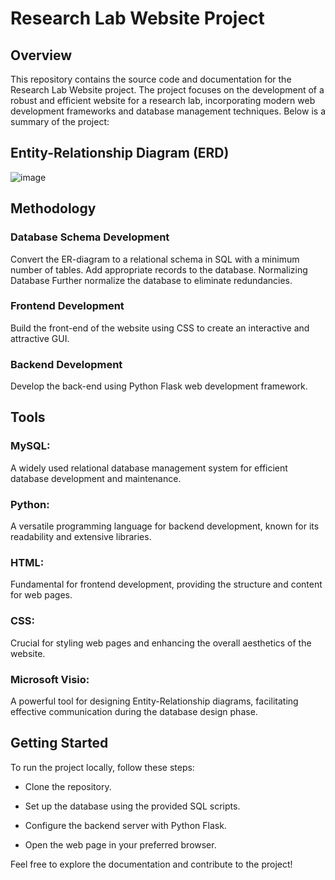 # Research Lab Website Project

## Overview
This repository contains the source code and documentation for the Research Lab Website project. The project focuses on the development of a robust and efficient website for a research lab, incorporating modern web development frameworks and database management techniques. Below is a summary of the project:

## Entity-Relationship Diagram (ERD)
![image](https://github.com/Afra107/Research-Lab-Website/assets/113014706/3d39e6a8-7dc1-491f-88ab-3c1713ecc995)

## Methodology

### Database Schema Development
Convert the ER-diagram to a relational schema in SQL with a minimum number of tables.
Add appropriate records to the database.
Normalizing Database
Further normalize the database to eliminate redundancies.

### Frontend Development
Build the front-end of the website using CSS to create an interactive and attractive GUI.

### Backend Development
Develop the back-end using Python Flask web development framework.

## Tools

### MySQL: 
A widely used relational database management system for efficient database development and maintenance.
### Python: 
A versatile programming language for backend development, known for its readability and extensive libraries.
### HTML: 
Fundamental for frontend development, providing the structure and content for web pages.
### CSS: 
Crucial for styling web pages and enhancing the overall aesthetics of the website.
### Microsoft Visio: 
A powerful tool for designing Entity-Relationship diagrams, facilitating effective communication during the database design phase.

## Getting Started

To run the project locally, follow these steps:

- Clone the repository.

- Set up the database using the provided SQL scripts.

- Configure the backend server with Python Flask.

- Open the web page in your preferred browser.


Feel free to explore the documentation and contribute to the project!
